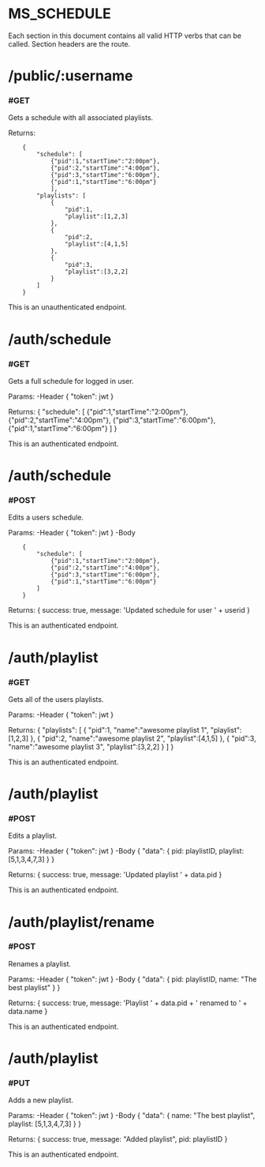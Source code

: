 # MS_SCHEDULE

Each section in this document contains all valid HTTP verbs that can
be called.  Section headers are the route.

# /public/:username

### #GET
Gets a schedule with all associated playlists.

        
Returns: 

        {
            "schedule": [
                {"pid":1,"startTime":"2:00pm"},
                {"pid":2,"startTime":"4:00pm"},
                {"pid":3,"startTime":"6:00pm"},
                {"pid":1,"startTime":"6:00pm"}
                ],
            "playlists": [
                {
                    "pid":1,
                    "playlist":[1,2,3]
                },
                {
                    "pid":2,
                    "playlist":[4,1,5]
                },
                {
                    "pid":3,
                    "playlist":[3,2,2]
                }
            ]
        }

This is an unauthenticated endpoint.

# /auth/schedule

### #GET
Gets a full schedule for logged in user.

Params:
-Header
        {
            "token": jwt
        }
        
Returns:
        {
            "schedule": [
                {"pid":1,"startTime":"2:00pm"},
                {"pid":2,"startTime":"4:00pm"},
                {"pid":3,"startTime":"6:00pm"},
                {"pid":1,"startTime":"6:00pm"}
            ]
        }

This is an authenticated endpoint.

# /auth/schedule

### #POST
Edits a users schedule.

Params:
-Header
        {
            "token": jwt
        }
-Body

        {
            "schedule": [
                {"pid":1,"startTime":"2:00pm"},
                {"pid":2,"startTime":"4:00pm"},
                {"pid":3,"startTime":"6:00pm"},
                {"pid":1,"startTime":"6:00pm"}
            ] 
        }
        
Returns:
        {
            success: true,
            message: 'Updated schedule for user ' + userid
        }

This is an authenticated endpoint.

# /auth/playlist

### #GET
Gets all of the users playlists.

Params:
-Header
        {
            "token": jwt
        }
        
Returns:
        {
            "playlists": [
                {
                    "pid":1,
                    "name":"awesome playlist 1",
                    "playlist":[1,2,3]
                },
                {
                    "pid":2,
                    "name":"awesome playlist 2",
                    "playlist":[4,1,5]
                },
                {
                    "pid":3,
                    "name":"awesome playlist 3",
                    "playlist":[3,2,2]
                }
            ]
        }

This is an authenticated endpoint.

# /auth/playlist

### #POST
Edits a playlist.

Params:
-Header
        {
            "token": jwt
        }
-Body
        {
            "data": {
                pid: playlistID,
                playlist: [5,1,3,4,7,3]
            }
        }
        
Returns:
        {
            success: true,
            message: 'Updated playlist ' + data.pid
        }

This is an authenticated endpoint.

# /auth/playlist/rename

### #POST
Renames a playlist.

Params:
-Header
        {
            "token": jwt
        }
-Body
        {
            "data": {
                pid: playlistID,
                name: "The best playlist"
            }
        }
        
Returns:
        {
            success: true,
            message: 'Playlist ' + data.pid + ' renamed to ' + data.name
        }

This is an authenticated endpoint.

# /auth/playlist

### #PUT
Adds a new playlist.

Params:
-Header
        {
            "token": jwt
        }
-Body
        {
            "data": {
                name: "The best playlist",
                playlist: [5,1,3,4,7,3]
            }
        }
        
Returns:
        {
            success: true,
            message: "Added playlist",
            pid: playlistID
        }

This is an authenticated endpoint.